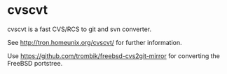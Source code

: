 cvscvt
======

cvscvt is a fast CVS/RCS to git and svn converter.

See http://tron.homeunix.org/cvscvt/ for further information.

Use https://github.com/trombik/freebsd-cvs2git-mirror for converting the FreeBSD portstree.
